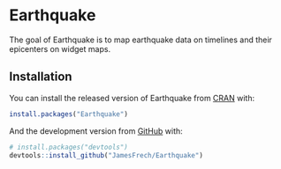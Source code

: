 
<!-- README.md is generated from README.Rmd. Please edit that file -->

# Earthquake

<!-- badges: start -->

<!-- badges: end -->

The goal of Earthquake is to map earthquake data on timelines and their
epicenters on widget maps.

## Installation

You can install the released version of Earthquake from
[CRAN](https://CRAN.R-project.org) with:

``` r
install.packages("Earthquake")
```

And the development version from [GitHub](https://github.com/) with:

``` r
# install.packages("devtools")
devtools::install_github("JamesFrech/Earthquake")
```
